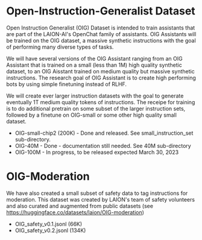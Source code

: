 # Open-Instruction-Generalist Dataset

Open Instruction Generalist (OIG) Dataset is intended to train assistants that are part of the LAION-AI's OpenChat family of assistants.  OIG Assistants will be trained on the OIG dataset, a massive synthetic instructions with the goal of performing many diverse types of tasks. 

We will have several versions of the OIG Assistant ranging from an OIG Assistant that is trained on a small (less than 1M) high quality synthetic dataset, to an OIG Aisstant trained on medium quality but massive synthetic instructions. The research goal of OIG Assistant is to create high performing bots by using simple finetuning instead of RLHF.

We will create ever larger instruction datasets with the goal to generate eventually 1T medium quality tokens of instructions. The receipe for training is to do additional pretrain on some subset of the larger instruction sets, followed by a finetune on OIG-small or some other high quality small dataset.

* OIG-small-chip2 (200K) - Done and released. See  small_instruction_set sub-directory.
* OIG-40M - Done - documentation still needed. See 40M sub-directory
* OIG-100M - In progress, to be released expected March 30, 2023

# OIG-Moderation

We have also created a small subset of safety data to tag instructions for moderation. This dataset was created by LAION's team of safety volunteers and also curated and augmented from public datasets (see https://huggingface.co/datasets/laion/OIG-moderation)

* OIG_safety_v0.1.jsonl (66K)
* OIG_safety_v0.2.jsonl (134K)
